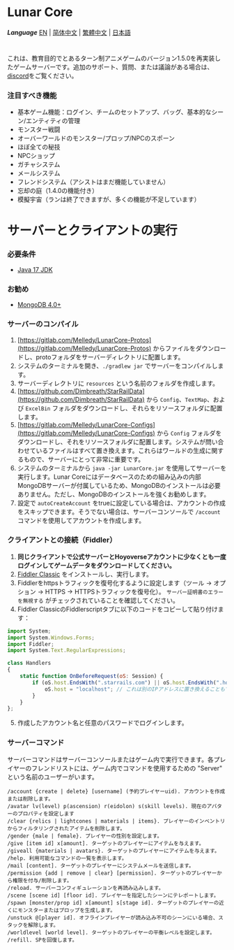 # Lunar Core

**_Language_**
[EN](README.md) | [简体中文](README_zh-CN.md) | [繁體中文](README_zh-TW.md) | [日本語](README_ja-JP.md)

#
これは、教育目的でとあるターン制アニメゲームのバージョン1.5.0を再実装したゲームサーバーです。追加のサポート、質問、または議論がある場合は、[discord](https://discord.gg/cfPKJ6N5hw)をご覧ください。

### 注目すべき機能
- 基本ゲーム機能：ログイン、チームのセットアップ、バッグ、基本的なシーン/エンティティの管理
- モンスター戦闘
- オーバーワールドのモンスター/プロップ/NPCのスポーン
- ほぼ全ての秘技
- NPCショップ
- ガチャシステム
- メールシステム
- フレンドシステム（アシストはまだ機能していません）
- 忘却の庭（1.4.0の機能付き）
- 模擬宇宙（ランは終了できますが、多くの機能が不足しています）

# サーバーとクライアントの実行

### 必要条件
* [Java 17 JDK](https://www.oracle.com/java/technologies/javase/jdk17-archive-downloads.html)

### お勧め
* [MongoDB 4.0+](https://www.mongodb.com/try/download/community)

### サーバーのコンパイル
1. [https://gitlab.com/Melledy/LunarCore-Protos](https://gitlab.com/Melledy/LunarCore-Protos) からファイルをダウンロードし、protoフォルダをサーバーディレクトリに配置します。
2. システムのターミナルを開き、`./gradlew jar` でサーバーをコンパイルします。
3. サーバーディレクトリに `resources` という名前のフォルダを作成します。
4. [https://github.com/Dimbreath/StarRailData](https://github.com/Dimbreath/StarRailData) から `Config`、`TextMap`、および `ExcelBin` フォルダをダウンロードし、それらをリソースフォルダに配置します。
5. [https://gitlab.com/Melledy/LunarCore-Configs](https://gitlab.com/Melledy/LunarCore-Configs) から `Config` フォルダをダウンロードし、それをリソースフォルダに配置します。システムが問い合わせているファイルはすべて置き換えます。これらはワールドの生成に関するもので、サーバーにとって非常に重要です。
6. システムのターミナルから `java -jar LunarCore.jar` を使用してサーバーを実行します。Lunar Coreにはデータベースのための組み込みの内部MongoDBサーバーが付属しているため、MongoDBのインストールは必要ありません。ただし、MongoDBのインストールを強くお勧めします。
7. 設定で `autoCreateAccount` をtrueに設定している場合は、アカウントの作成をスキップできます。そうでない場合は、サーバーコンソールで `/account` コマンドを使用してアカウントを作成します。

### クライアントとの接続（Fiddler）
1. **同じクライアントで公式サーバーとHoyoverseアカウントに少なくとも一度ログインしてゲームデータをダウンロードしてください。**
2. [Fiddler Classic](https://www.telerik.com/fiddler) をインストールし、実行します。
3. Fiddlerをhttpsトラフィックを復号化するように設定します（ツール -> オプション -> HTTPS -> HTTPSトラフィックを復号化）。 `サーバー証明書のエラーを無視する` がチェックされていることを確認してください。
4. Fiddler ClassicのFiddlerscriptタブに以下のコードをコピーして貼り付けます：

```javascript
import System;
import System.Windows.Forms;
import Fiddler;
import System.Text.RegularExpressions;

class Handlers
{
    static function OnBeforeRequest(oS: Session) {
        if (oS.host.EndsWith(".starrails.com") || oS.host.EndsWith(".hoyoverse.com") || oS.host.EndsWith(".mihoyo.com") || oS.host.EndsWith(".bhsr.com")) {
            oS.host = "localhost"; // これは別のIPアドレスに置き換えることもできます。
        }
    }
};
```

5. 作成したアカウント名と任意のパスワードでログインします。

### サーバーコマンド
サーバーコマンドはサーバーコンソールまたはゲーム内で実行できます。各プレイヤーのフレンドリストには、ゲーム内でコマンドを使用するための "Server" という名前のユーザーがいます。

```
/account {create | delete} [username] (予約プレイヤーuid). アカウントを作成または削除します。
/avatar lv(level) p(ascension) r(eidolon) s(skill levels). 現在のアバターのプロパティを設定します
/clear {relics | lightcones | materials | items}. プレイヤーのインベントリからフィルタリングされたアイテムを削除します。
/gender {male | female}. プレイヤーの性別を設定します。
/give [item id] x[amount]. ターゲットのプレイヤーにアイテムを与えます。
/giveall {materials | avatars}. ターゲットのプレイヤーにアイテムを与えます。
/help. 利用可能なコマンドの一覧を表示します。
/mail [content]. ターゲットのプレイヤーにシステムメールを送信します。
/permission {add | remove | clear} [permission]. ターゲットのプレイヤーから権限を付与/削除します。
/reload. サーバーコンフィギュレーションを再読み込みします。
/scene [scene id] [floor id]. プレイヤーを指定したシーンにテレポートします。
/spawn [monster/prop id] x[amount] s[stage id]. ターゲットのプレイヤーの近くにモンスターまたはプロップを生成します。
/unstuck @[player id]. オフラインプレイヤーが読み込み不可のシーンにいる場合、スタックを解除します。
/worldlevel [world level]. ターゲットのプレイヤーの平衡レベルを設定します。
/refill. SPを回復します。
```
